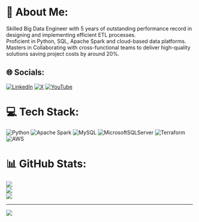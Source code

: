 # 💫 About Me:
Skilled Big Data Engineer with 5 years of outstanding performance record in designing and implementing efficient ETL processes. <br>Proficient in Python, SQL, Apache Spark and cloud-based data platforms.<br>Masters in Collaborating with cross-functional teams to deliver high-quality solutions saving project costs by around 20%.


## 🌐 Socials:
[![LinkedIn](https://img.shields.io/badge/LinkedIn-%230077B5.svg?logo=linkedin&logoColor=white)](https://linkedin.com/in/sebastian-srikanth) [![X](https://img.shields.io/badge/X-black.svg?logo=X&logoColor=white)](https://x.com/srikanth_sabi) [![YouTube](https://img.shields.io/badge/YouTube-%23FF0000.svg?logo=YouTube&logoColor=white)](https://youtube.com/@sebastiansrikanth) 

# 💻 Tech Stack:
![Python](https://img.shields.io/badge/python-3670A0?style=for-the-badge&logo=python&logoColor=ffdd54) ![Apache Spark](https://img.shields.io/badge/Apache%20Spark-FDEE21?style=for-the-badge&logo=apachespark&logoColor=black) ![MySQL](https://img.shields.io/badge/mysql-4479A1.svg?style=for-the-badge&logo=mysql&logoColor=white) ![MicrosoftSQLServer](https://img.shields.io/badge/Microsoft%20SQL%20Server-CC2927?style=for-the-badge&logo=microsoft%20sql%20server&logoColor=white) ![Terraform](https://img.shields.io/badge/terraform-%235835CC.svg?style=for-the-badge&logo=terraform&logoColor=white) ![AWS](https://img.shields.io/badge/AWS-%23FF9900.svg?style=for-the-badge&logo=amazon-aws&logoColor=white)
# 📊 GitHub Stats:
![](https://github-readme-stats.vercel.app/api?username=sebastian-srikanth&theme=dark&hide_border=false&include_all_commits=false&count_private=false)<br/>
![](https://github-readme-streak-stats.herokuapp.com/?user=sebastian-srikanth&theme=dark&hide_border=false)<br/>
![](https://github-readme-stats.vercel.app/api/top-langs/?username=sebastian-srikanth&theme=dark&hide_border=false&include_all_commits=false&count_private=false&layout=compact)

---
[![](https://visitcount.itsvg.in/api?id=sebastian-srikanth&icon=0&color=0)](https://visitcount.itsvg.in)
